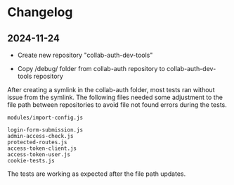 # Changelog

## 2024-11-24

- Create new repository "collab-auth-dev-tools"

- Copy /debug/ folder from collab-auth repository to collab-auth-dev-tools repository

After creating a symlink in the collab-auth folder, most tests ran without issue from the symlink.
The following files needed some adjustment to the file path between repositories 
to avoid file not found errors during the tests.

```
modules/import-config.js

login-form-submission.js
admin-access-check.js
protected-routes.js
access-token-client.js
access-token-user.js
cookie-tests.js
```
The tests are working as expected after the file path updates.
